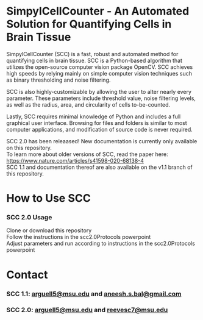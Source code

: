 # SimpylCellCounter - An Automated Solution for Quantifying Cells in Brain Tissue

SimpylCellCounter (SCC) is a fast, robust and automated method for quantifying cells in brain tissue. SCC is a Python-based algorithm that utilizes the open-source computer vision package OpenCV. SCC achieves high speeds by relying mainly on simple computer vision techniques such as binary thresholding and noise filtering. 

SCC is also highly-customizable by allowing the user to alter nearly every parameter. These parameters include threshold value, noise filtering levels, as well as the radius, area, and circularity of cells to-be-counted. 

Lastly, SCC requires minimal knowledge of Python and includes a full graphical user interface. Browsing for files and folders is similar to most computer applications, and modification of source code is never required.

SCC 2.0 has been releaased! New documentation is currently only available on this repository.\
To learn more about older versions of SCC, read the paper here: https://www.nature.com/articles/s41598-020-68138-4 \
SCC 1.1 and documentation thereof are also available on the v1.1 branch of this repository.


# How to Use SCC

### SCC 2.0 Usage
Clone or download this repository\
Follow the instructions in the scc2.0Protocols powerpoint\
Adjust parameters and run according to instructions in the scc2.0Protocols powerpoint


# Contact 
### SCC 1.1: arguell5@msu.edu and aneesh.s.bal@gmail.com
### SCC 2.0: arguell5@msu.edu and reevesc7@msu.edu
